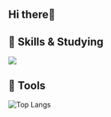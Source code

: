 ## Hi there👋


<!--
**Yuchaeng/Yuchaeng** is a ✨ _special_ ✨ repository because its `README.md` (this file) appears on your GitHub profile.

Here are some ideas to get you started:

- 🔭 I’m currently working on ...
- 🌱 I’m currently learning ...
- 👯 I’m looking to collaborate on ...
- 🤔 I’m looking for help with ...
- 💬 Ask me about ...
- 📫 How to reach me: ...
- 😄 Pronouns: ...
- ⚡ Fun fact: ...
-->

## 🩷 Skills & Studying

<img src="https://img.shields.io/badge/-C%23-000000?style=flat-square&logo=C#&logoColor=white"/>

## 💜 Tools


![Top Langs](https://github-readme-stats.vercel.app/api/top-langs/?username=Yuchaeng&layout=compact)
